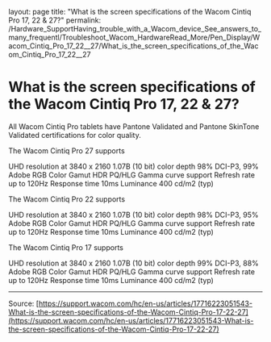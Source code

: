 layout: page
title: "What is the screen specifications of the Wacom Cintiq Pro 17, 22 & 27?"
permalink: /Hardware_SupportHaving_trouble_with_a_Wacom_device_See_answers_to_many_frequentl/Troubleshoot_Wacom_HardwareRead_More/Pen_Display/Wacom_Cintiq_Pro_17_22__27/What_is_the_screen_specifications_of_the_Wacom_Cintiq_Pro_17_22__27

# What is the screen specifications of the Wacom Cintiq Pro 17, 22 & 27?

All Wacom Cintiq Pro tablets have Pantone Validated and Pantone SkinTone Validated certifications for color quality.


The Wacom Cintiq Pro 27 supports

UHD resolution at 3840 x 2160
1.07B (10 bit) color depth
98% DCI-P3, 99% Adobe RGB Color Gamut
HDR PQ/HLG Gamma curve support
Refresh rate up to 120Hz
Response time 10ms
Luminance 400 cd/m2 (typ)



The Wacom Cintiq Pro 22 supports

UHD resolution at 3840 x 2160
1.07B (10 bit) color depth
98% DCI-P3, 95% Adobe RGB Color Gamut
HDR PQ/HLG Gamma curve support
Refresh rate up to 120Hz
Response time 10ms
Luminance 400 cd/m2 (typ)



The Wacom Cintiq Pro 17 supports

UHD resolution at 3840 x 2160
1.07B (10 bit) color depth
99% DCI-P3, 88% Adobe RGB Color Gamut
HDR PQ/HLG Gamma curve support
Refresh rate up to 120Hz
Response time 10ms
Luminance 400 cd/m2 (typ)

---
Source: [https://support.wacom.com/hc/en-us/articles/17716223051543-What-is-the-screen-specifications-of-the-Wacom-Cintiq-Pro-17-22-27](https://support.wacom.com/hc/en-us/articles/17716223051543-What-is-the-screen-specifications-of-the-Wacom-Cintiq-Pro-17-22-27)

